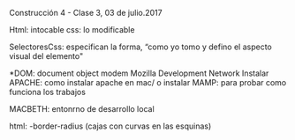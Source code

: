Construcción 4 - Clase 3, 03 de julio.2017

Html: intocable
css: lo modificable

SelectoresCss: especifican la forma, “como yo tomo y defino el aspecto visual del elemento" 

*DOM: document object modem
Mozilla Development Network
Instalar APACHE: como instalar apache en mac/ o instalar MAMP: para probar como funciona los trabajos 


MACBETH: entonrno de desarrollo local 

html:
-border-radius (cajas con curvas en las esquinas)
